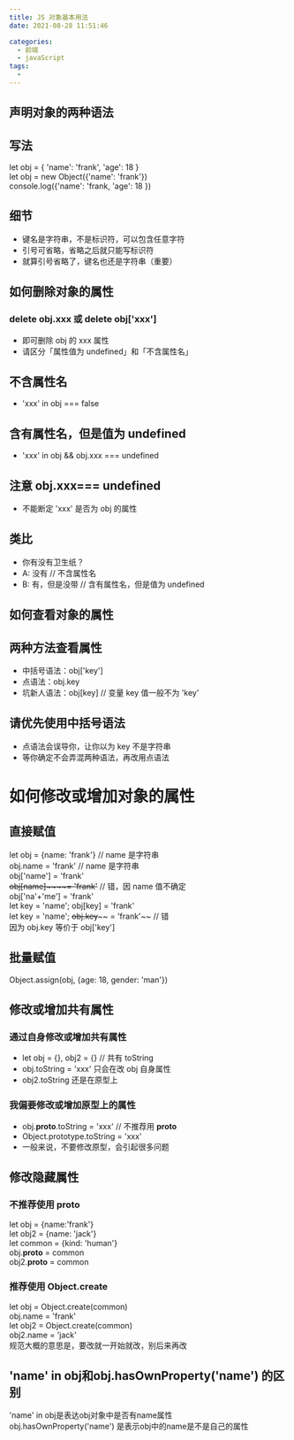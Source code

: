 ```yaml
---
title: JS 对象基本用法
date: 2021-08-28 11:51:46

categories:
  - 前端
  - javaScript
tags:
  - 
---
```

## 声明对象的两种语法
## 写法
let obj = { 'name': 'frank', 'age': 18 }<br />let obj = new Object({'name': 'frank'})<br />console.log({'name': 'frank, 'age': 18 })
## 细节

- 键名是字符串，不是标识符，可以包含任意字符
- 引号可省略，省略之后就只能写标识符
- 就算引号省略了，键名也还是字符串（重要）
## 如何删除对象的属性
### delete obj.xxx 或 delete obj['xxx']

- 即可删除 obj 的 xxx 属性
- 请区分「属性值为 undefined」和「不含属性名」
## 不含属性名

- 'xxx' in obj === false
## 含有属性名，但是值为 undefined

- 'xxx' in obj && obj.xxx === undefined
## 注意 obj.xxx=== undefined

- 不能断定 'xxx' 是否为 obj 的属性
## 类比

- 你有没有卫生纸？
- A: 没有 // 不含属性名
- B: 有，但是没带 // 含有属性名，但是值为 undefined
## 如何查看对象的属性
## 两种方法查看属性

- 中括号语法：obj['key']
- 点语法：obj.key
- 坑新人语法：obj[key] // 变量 key 值一般不为 'key'
## 请优先使用中括号语法

- 点语法会误导你，让你以为 key 不是字符串
- 等你确定不会弄混两种语法，再改用点语法
# 如何修改或增加对象的属性
## 直接赋值
let obj = {name: 'frank'} // name 是字符串<br />obj.name = 'frank' // name 是字符串<br />obj['name'] = 'frank' <br />~~obj[name]~~~~= 'frank'~~ // 错，因 name 值不确定<br />obj['na'+'me'] = 'frank'<br />let key = 'name'; obj[key] = 'frank'<br />let key = 'name'; ~~obj.key~~~~ = 'frank'~~ // 错<br />因为 obj.key 等价于 obj['key']
## 批量赋值
Object.assign(obj, {age: 18, gender: 'man'})
## 修改或增加共有属性
### 通过自身修改或增加共有属性

- let obj = {}, obj2 = {} // 共有 toString
- obj.toString = 'xxx' 只会在改 obj 自身属性
- obj2.toString 还是在原型上
### 我偏要修改或增加原型上的属性

- obj.__proto__.toString = 'xxx' // 不推荐用 __proto__
- Object.prototype.toString = 'xxx' 
- 一般来说，不要修改原型，会引起很多问题
## 修改隐藏属性
### 不推荐使用 __proto__
let obj = {name:'frank'}<br />let obj2 = {name: 'jack'}<br />let common = {kind: 'human'}<br />obj.__proto__ = common<br />obj2.__proto__ = common
### 推荐使用 Object.create
let obj = Object.create(common)<br />obj.name = 'frank'<br />let obj2 = Object.create(common)<br />obj2.name = 'jack'<br />规范大概的意思是，要改就一开始就改，别后来再改
## 'name' in obj和obj.hasOwnProperty('name') 的区别
'name' in obj是表达obj对象中是否有name属性<br />obj.hasOwnProperty('name') 是表示obj中的name是不是自己的属性

